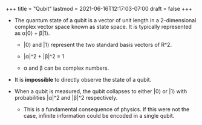 +++
title = "Qubit"
lastmod = 2021-06-16T12:17:03-07:00
draft = false
+++

-   The quantum state of a qubit is a vector of unit length in a 2-dimensional complex vector space known as state space. It is typically represented as &alpha;|0&rang; + &beta;|1&rang;.
    -   |0&rang; and |1&rang; represent the two standard basis vectors of R^2.

    -   |&alpha;|^2 + |&beta;|^2 = 1

    -   &alpha; and &beta; can be complex numbers.

-   It is **impossible** to directly observe the state of a qubit.

-   When a qubit is measured, the qubit collapses to either |0&rang; or |1&rang; with probabilities |&alpha;|^2 and |&beta;|^2 respectively.
    -   This is a fundamental consequence of physics. If this were not the case, infinite information could be encoded in a single qubit.
